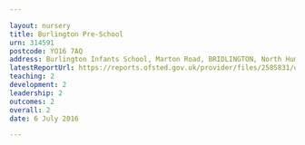 ```yaml
---

layout: nursery
title: Burlington Pre-School
urn: 314591
postcode: YO16 7AQ
address: Burlington Infants School, Marton Road, BRIDLINGTON, North Humberside, YO16 7AQ
latestReportUrl: https://reports.ofsted.gov.uk/provider/files/2585831/urn/314591.pdf
teaching: 2
development: 2
leadership: 2
outcomes: 2
overall: 2
date: 6 July 2016

---
```

